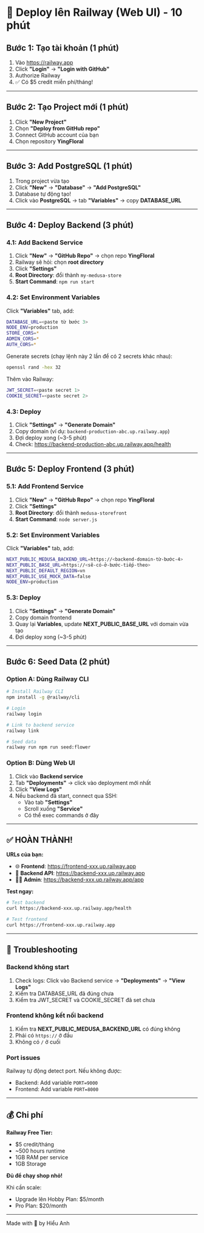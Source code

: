# 🚀 Deploy lên Railway (Web UI) - 10 phút

## Bước 1: Tạo tài khoản (1 phút)
1. Vào https://railway.app
2. Click **"Login"** → **"Login with GitHub"**
3. Authorize Railway
4. ✅ Có $5 credit miễn phí/tháng!

---

## Bước 2: Tạo Project mới (1 phút)
1. Click **"New Project"**
2. Chọn **"Deploy from GitHub repo"**
3. Connect GitHub account của bạn
4. Chọn repository **YingFloral**

---

## Bước 3: Add PostgreSQL (1 phút)
1. Trong project vừa tạo
2. Click **"New"** → **"Database"** → **"Add PostgreSQL"**
3. Database tự động tạo!
4. Click vào **PostgreSQL** → tab **"Variables"** → copy **DATABASE_URL**

---

## Bước 4: Deploy Backend (3 phút)

### 4.1: Add Backend Service
1. Click **"New"** → **"GitHub Repo"** → chọn repo **YingFloral**
2. Railway sẽ hỏi: chọn **root directory**
3. Click **"Settings"**
4. **Root Directory**: đổi thành `my-medusa-store`
5. **Start Command**: `npm run start`

### 4.2: Set Environment Variables
Click **"Variables"** tab, add:
```bash
DATABASE_URL=<paste từ bước 3>
NODE_ENV=production
STORE_CORS=*
ADMIN_CORS=*
AUTH_CORS=*
```

Generate secrets (chạy lệnh này 2 lần để có 2 secrets khác nhau):
```bash
openssl rand -hex 32
```

Thêm vào Railway:
```bash
JWT_SECRET=<paste secret 1>
COOKIE_SECRET=<paste secret 2>
```

### 4.3: Deploy
1. Click **"Settings"** → **"Generate Domain"**
2. Copy domain (ví dụ: `backend-production-abc.up.railway.app`)
3. Đợi deploy xong (~3-5 phút)
4. Check: https://backend-production-abc.up.railway.app/health

---

## Bước 5: Deploy Frontend (3 phút)

### 5.1: Add Frontend Service
1. Click **"New"** → **"GitHub Repo"** → chọn repo **YingFloral**
2. Click **"Settings"**
3. **Root Directory**: đổi thành `medusa-storefront`
4. **Start Command**: `node server.js`

### 5.2: Set Environment Variables
Click **"Variables"** tab, add:
```bash
NEXT_PUBLIC_MEDUSA_BACKEND_URL=https://<backend-domain-từ-bước-4>
NEXT_PUBLIC_BASE_URL=https://<sẽ-có-ở-bước-tiếp-theo>
NEXT_PUBLIC_DEFAULT_REGION=vn
NEXT_PUBLIC_USE_MOCK_DATA=false
NODE_ENV=production
```

### 5.3: Deploy
1. Click **"Settings"** → **"Generate Domain"**
2. Copy domain frontend
3. Quay lại **Variables**, update **NEXT_PUBLIC_BASE_URL** với domain vừa tạo
4. Đợi deploy xong (~3-5 phút)

---

## Bước 6: Seed Data (2 phút)

### Option A: Dùng Railway CLI
```bash
# Install Railway CLI
npm install -g @railway/cli

# Login
railway login

# Link to backend service
railway link

# Seed data
railway run npm run seed:flower
```

### Option B: Dùng Web UI
1. Click vào **Backend service**
2. Tab **"Deployments"** → click vào deployment mới nhất
3. Click **"View Logs"**
4. Nếu backend đã start, connect qua SSH:
   - Vào tab **"Settings"**
   - Scroll xuống **"Service"**
   - Có thể exec commands ở đây

---

## ✅ HOÀN THÀNH!

**URLs của bạn:**
- 🌐 **Frontend**: https://frontend-xxx.up.railway.app
- 🔧 **Backend API**: https://backend-xxx.up.railway.app
- 👨‍💼 **Admin**: https://backend-xxx.up.railway.app/app

**Test ngay:**
```bash
# Test backend
curl https://backend-xxx.up.railway.app/health

# Test frontend
curl https://frontend-xxx.up.railway.app
```

---

## 🐛 Troubleshooting

### Backend không start
1. Check logs: Click vào Backend service → **"Deployments"** → **"View Logs"**
2. Kiểm tra DATABASE_URL đã đúng chưa
3. Kiểm tra JWT_SECRET và COOKIE_SECRET đã set chưa

### Frontend không kết nối backend
1. Kiểm tra **NEXT_PUBLIC_MEDUSA_BACKEND_URL** có đúng không
2. Phải có `https://` ở đầu
3. Không có `/` ở cuối

### Port issues
Railway tự động detect port. Nếu không được:
- Backend: Add variable `PORT=9000`
- Frontend: Add variable `PORT=8000`

---

## 💰 Chi phí

**Railway Free Tier:**
- $5 credit/tháng
- ~500 hours runtime
- 1GB RAM per service
- 1GB Storage

**Đủ để chạy shop nhỏ!**

Khi cần scale:
- Upgrade lên Hobby Plan: $5/month
- Pro Plan: $20/month

---

Made with 🌸 by Hiểu Anh
